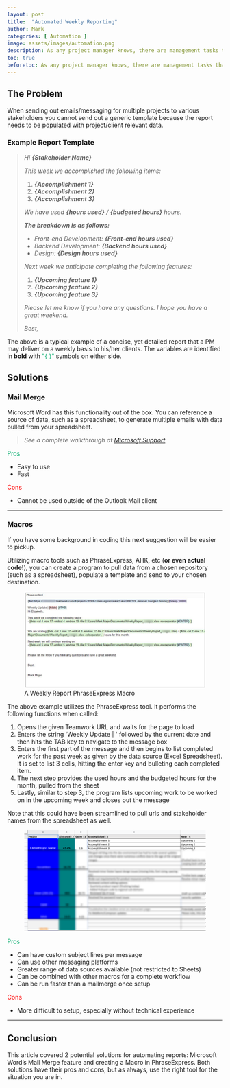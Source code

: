 ```yaml
---
layout: post
title:  "Automated Weekly Reporting"
author: Mark
categories: [ Automation ]
image: assets/images/automation.png
description: As any project manager knows, there are management tasks that are handled on a repetitive basis and seemingly could be automated were it not for small nuances. This article addresses weekly reporting and potential solutions for automation.
toc: true
beforetoc: As any project manager knows, there are management tasks that are handled on a repetitive basis and seemingly could be automated were it not for small nuances. This article addresses weekly reporting and potential solutions for automation.
---
```

## The Problem
When sending out emails/messaging for multiple projects to various stakeholders you cannot send out a generic template because the report needs to be populated with project/client relevant data.

### Example Report Template

> _Hi **{Stakeholder Name}**_
> 
> _This week we accomplished the following items:_
> 
> 1.  _**{Accomplishment 1}**_
> 2.  _**{Accomplishment 2}**_
> 3.  _**{Accomplishment 3}**_
> 
> _We have used **{hours used}** / **{budgeted hours}** hours._
> 
> **_The breakdown is as follows:_**
> 
> -   _Front-end Development: **{Front-end hours used}**_
> -   _Backend Development: **{Backend hours used}**_
> -   _Design: **{Design hours used}**_
> 
> _Next week we anticipate completing the following features:_
> 
> 1.  _**{Upcoming feature 1}**_
> 2.  _**{Upcoming feature 2}**_
> 3.  _**{Upcoming feature 3}**_
> 
> _Please let me know if you have any questions. I hope you have a great weekend._
> 
> _Best,_

The above is a typical example of a concise, yet detailed report that a PM may deliver on a weekly basis to his/her clients. The variables are identified in  **bold**  with <font color="#00ab6b">"{ }"</font> symbols on either side.
  
## Solutions

### Mail Merge

Microsoft Word has this functionality out of the box. You can reference a source of data, such as a spreadsheet, to generate multiple emails with data pulled from your spreadsheet.
  
>_See a complete walkthrough at  [Microsoft Support](https://support.microsoft.com/en-us/office/use-mail-merge-to-send-bulk-email-messages-0f123521-20ce-4aa8-8b62-ac211dedefa4)_

<font color="#00ab6b">Pros</font>	
<ul><li>Easy to use</li><li>Fast</li></ul>

<font color="red">Cons</font>
<ul><li>Cannot be used outside of the Outlook Mail client</li></ul>

___  

### Macros

If you have some background in coding this next suggestion will be easier to pickup.

Utilizing macro tools such as PhraseExpress, AHK, etc (**or even actual code!**), you can create a program to pull data from a chosen repository (such as a spreadsheet), populate a template and send to your chosen destination.
<figure>
    <img src="/assets/images/pexpress.png"
         alt="PhraseExpress Script">
    <figcaption>A Weekly Report PhraseExpress Macro</figcaption>
</figure>


The above example utilizes the PhraseExpress tool. It performs the following functions when called:

1.  Opens the given Teamwork URL and waits for the page to load
2.  Enters the string 'Weekly Update | ' followed by the current date and then hits the TAB key to navigate to the message box
3.  Enters the first part of the message and then begins to list completed work for the past week as given by the data source (Excel Spreadsheet). It is set to list 3 cells, hitting the enter key and bulleting each completed item.
4.  The next step provides the used hours and the budgeted hours for the month, pulled from the sheet
5.  Lastly, similar to step 3, the program lists upcoming work to be worked on in the upcoming week and closes out the message

Note that this could have been streamlined to pull urls and stakeholder names from the spreadsheet as well.
<figure>
    <img src="/assets/images/spreadReport.png"
         alt="A Weekly Report Source Spreadsheet">
</figure>

<font color="#00ab6b">Pros</font>	
-   Can have custom subject lines per message
-   Can use other messaging platforms
-   Greater range of data sources available (not restricted to Sheets)
-   Can be combined with other macros for a complete workflow
-   Can be run faster than a mailmerge once setup

<font color="red">Cons</font>
- More difficult to setup, especially without technical experience

___

## Conclusion

This article covered 2 potential solutions for automating reports: Microsoft Word’s Mail Merge feature and creating a Macro in PhraseExpress. Both solutions have their pros and cons, but as always, use the right tool for the situation you are in.
<!--stackedit_data:
eyJoaXN0b3J5IjpbMTk4MTY0NDgzNl19
-->